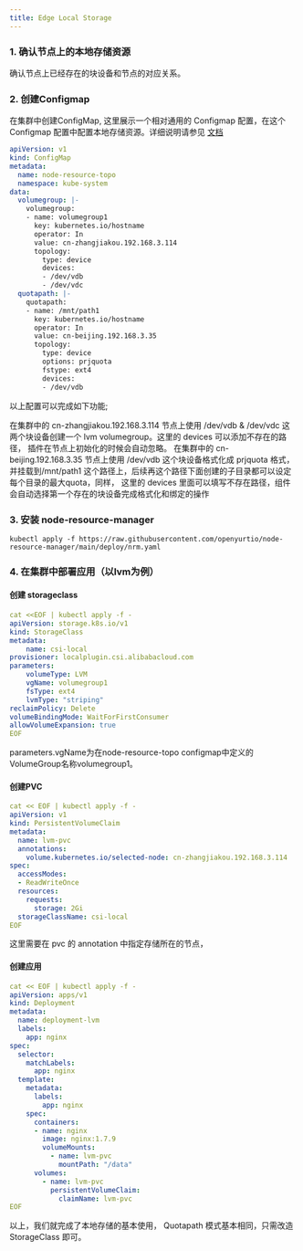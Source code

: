```yaml
---
title: Edge Local Storage
---
```


### 1. 确认节点上的本地存储资源

确认节点上已经存在的块设备和节点的对应关系。

### 2. 创建Configmap

在集群中创建ConfigMap, 这里展示一个相对通用的 Configmap 配置，在这个Configmap 配置中配置本地存储资源。详细说明请参见 [文档](https://github.com/openyurtio/node-resource-manager/blob/main/docs/configmap.zh.md)

```yaml
apiVersion: v1
kind: ConfigMap
metadata:
  name: node-resource-topo
  namespace: kube-system
data:
  volumegroup: |-
    volumegroup:
    - name: volumegroup1
      key: kubernetes.io/hostname
      operator: In
      value: cn-zhangjiakou.192.168.3.114
      topology:
        type: device
        devices:
        - /dev/vdb
        - /dev/vdc
  quotapath: |-
    quotapath:
    - name: /mnt/path1
      key: kubernetes.io/hostname
      operator: In
      value: cn-beijing.192.168.3.35
      topology:
        type: device
        options: prjquota
        fstype: ext4
        devices:
        - /dev/vdb
```

以上配置可以完成如下功能;

在集群中的 cn-zhangjiakou.192.168.3.114 节点上使用 /dev/vdb & /dev/vdc 这两个块设备创建一个 lvm volumegroup。这里的 devices 可以添加不存在的路径， 插件在节点上初始化的时候会自动忽略。
在集群中的 cn-beijing.192.168.3.35 节点上使用 /dev/vdb 这个块设备格式化成 prjquota 格式，并挂载到/mnt/path1 这个路径上，后续再这个路径下面创建的子目录都可以设定每个目录的最大quota，同样， 这里的 devices 里面可以填写不存在路径，组件会自动选择第一个存在的块设备完成格式化和绑定的操作

### 3. 安装 node-resource-manager

```shell
kubectl apply -f https://raw.githubusercontent.com/openyurtio/node-resource-manager/main/deploy/nrm.yaml
```

### 4. 在集群中部署应用（以lvm为例）

#### 创建 storageclass

```yaml
cat <<EOF | kubectl apply -f -
apiVersion: storage.k8s.io/v1
kind: StorageClass
metadata:
    name: csi-local
provisioner: localplugin.csi.alibabacloud.com
parameters:
    volumeType: LVM
    vgName: volumegroup1
    fsType: ext4
    lvmType: "striping"
reclaimPolicy: Delete
volumeBindingMode: WaitForFirstConsumer
allowVolumeExpansion: true
EOF
```

parameters.vgName为在node-resource-topo configmap中定义的VolumeGroup名称volumegroup1。

#### 创建PVC

```yaml
cat << EOF | kubectl apply -f -
apiVersion: v1
kind: PersistentVolumeClaim
metadata:
  name: lvm-pvc
  annotations:
    volume.kubernetes.io/selected-node: cn-zhangjiakou.192.168.3.114
spec:
  accessModes:
  - ReadWriteOnce
  resources:
    requests:
      storage: 2Gi
  storageClassName: csi-local
EOF
```

这里需要在 pvc 的 annotation 中指定存储所在的节点，

#### 创建应用

```yaml
cat << EOF | kubectl apply -f -
apiVersion: apps/v1
kind: Deployment
metadata:
  name: deployment-lvm
  labels:
    app: nginx
spec:
  selector:
    matchLabels:
      app: nginx
  template:
    metadata:
      labels:
        app: nginx
    spec:
      containers:
      - name: nginx
        image: nginx:1.7.9
        volumeMounts:
          - name: lvm-pvc
            mountPath: "/data"
      volumes:
        - name: lvm-pvc
          persistentVolumeClaim:
            claimName: lvm-pvc
EOF
```

以上，我们就完成了本地存储的基本使用， Quotapath 模式基本相同，只需改造 StorageClass 即可。
